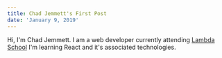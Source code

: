 ```yaml
---
title: Chad Jemmett's First Post
date: 'January 9, 2019'
---
```


Hi, I'm Chad Jemmett. I am a web developer currently attending [Lambda School](https://lambdaschool.com/)
I'm learning React and it's associated technologies. 
